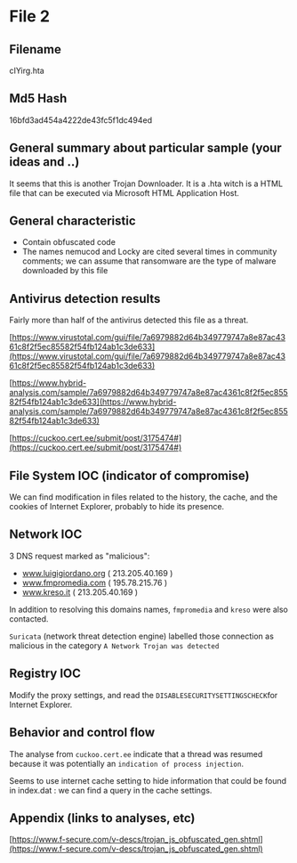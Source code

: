 # File 2

## Filename 
cIYirg.hta

## Md5 Hash

16bfd3ad454a4222de43fc5f1dc494ed 

## General summary about particular sample (your ideas and ..)

It seems that this is another Trojan Downloader.  It is a .hta witch is a HTML file that can be executed via Microsoft HTML Application Host.

## General characteristic

* Contain obfuscated code 
* The names nemucod and Locky are cited several times in community comments; we can assume that ransomware are the type of malware downloaded by this file


## Antivirus detection results

Fairly more than half of the antivirus detected this file as a threat. 

[https://www.virustotal.com/gui/file/7a6979882d64b349779747a8e87ac4361c8f2f5ec85582f54fb124ab1c3de633](https://www.virustotal.com/gui/file/7a6979882d64b349779747a8e87ac4361c8f2f5ec85582f54fb124ab1c3de633)

[https://www.hybrid-analysis.com/sample/7a6979882d64b349779747a8e87ac4361c8f2f5ec85582f54fb124ab1c3de633](https://www.hybrid-analysis.com/sample/7a6979882d64b349779747a8e87ac4361c8f2f5ec85582f54fb124ab1c3de633)

[https://cuckoo.cert.ee/submit/post/3175474#](https://cuckoo.cert.ee/submit/post/3175474#)

## File System IOC (indicator of compromise)

We can find modification in files related to the history, the cache, and the cookies of Internet Explorer, probably to hide its presence.

## Network IOC

3 DNS request marked as "malicious":
* www.luigigiordano.org ( 213.205.40.169 )
* www.fmpromedia.com ( 195.78.215.76 )
* www.kreso.it ( 213.205.40.169 )

In addition to resolving this domains names, `fmpromedia` and `kreso` were also contacted.

`Suricata` (network threat detection engine) labelled those connection as malicious in the category `A Network Trojan was detected`

## Registry IOC

Modify the proxy settings, and read the `DISABLESECURITYSETTINGSCHECK`for Internet Explorer.

## Behavior and control flow

The analyse from `cuckoo.cert.ee` indicate that a thread was resumed because it was potentially an `indication of process injection`.

Seems to use internet cache setting to hide information that could be found in index.dat : we can find a query in the cache settings.

## Appendix (links to analyses, etc)

[https://www.f-secure.com/v-descs/trojan_js_obfuscated_gen.shtml](https://www.f-secure.com/v-descs/trojan_js_obfuscated_gen.shtml)